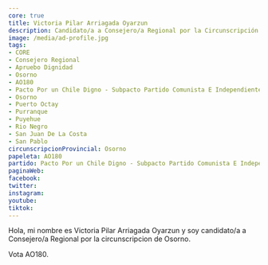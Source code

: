 ```yaml
---
core: true
title: Victoria Pilar Arriagada Oyarzun
description: Candidato/a a Consejero/a Regional por la Circunscripción de Osorno
image: /media/ad-profile.jpg
tags:
- CORE
- Consejero Regional
- Apruebo Dignidad
- Osorno
- AO180
- Pacto Por un Chile Digno - Subpacto Partido Comunista E Independientes - Independientes
- Osorno
- Puerto Octay
- Purranque
- Puyehue
- Rio Negro
- San Juan De La Costa
- San Pablo
circunscripcionProvincial: Osorno
papeleta: AO180
partido: Pacto Por un Chile Digno - Subpacto Partido Comunista E Independientes - Independientes
paginaWeb:
facebook:
twitter:
instagram:
youtube:
tiktok:
---
```

Hola, mi nombre es Victoria Pilar Arriagada Oyarzun y soy candidato/a a Consejero/a Regional por la circunscripcion de Osorno.

Vota AO180.